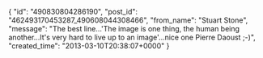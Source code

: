  {
   "id": "490830804286190",
   "post_id": "462493170453287_490608044308466",
   "from_name": "Stuart Stone",
   "message": "The best line...'The image is one thing, the human being another...It's very hard to live up to an image'...nice one Pierre Daoust ;-)",
   "created_time": "2013-03-10T20:38:07+0000"
 }
